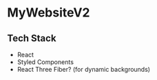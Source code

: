# MyWebsiteV2

## Tech Stack

- React
- Styled Components
- React Three Fiber? (for dynamic backgrounds)
